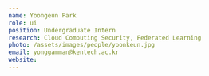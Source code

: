 ```yaml
---
name: Yoongeun Park
role: ui
position: Undergraduate Intern
research: Cloud Computing Security, Federated Learning
photo: /assets/images/people/yoonkeun.jpg
email: yonggamman@kentech.ac.kr
website:
---
```

